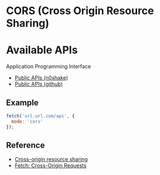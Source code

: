 # CORS (Cross Origin Resource Sharing)

# Available APIs

Application Programming Interface

* [Public APIs (n0shake)](https://github.com/n0shake/Public-APIs)
* [Public APIs (github)](https://github.com/public-apis/public-apis)

## Example

``` js
fetch('url.url.com/api', {
  mode: 'cors'
});
```

## Reference

* [Cross-origin resource sharing](https://en.wikipedia.org/wiki/Cross-origin_resource_sharing)
* [Fetch: Cross-Origin Requests](https://javascript.info/fetch-crossorigin)